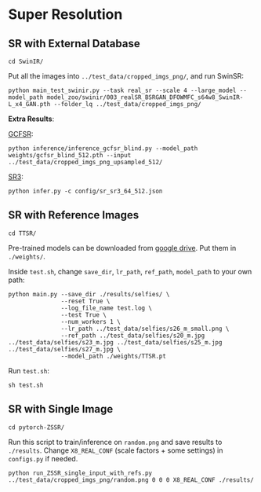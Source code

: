 # Super Resolution


## SR with External Database
```
cd SwinIR/
```
Put all the images into ```../test_data/cropped_imgs_png/```, and run SwinSR:

```
python main_test_swinir.py --task real_sr --scale 4 --large_model --model_path model_zoo/swinir/003_realSR_BSRGAN_DFOWMFC_s64w8_SwinIR-L_x4_GAN.pth --folder_lq ../test_data/cropped_imgs_png/
```

**Extra Results**:

[GCFSR](https://github.com/hejingwenhejingwen/GCFSR):

```
python inference/inference_gcfsr_blind.py --model_path weights/gcfsr_blind_512.pth --input ../test_data/cropped_imgs_png_upsampled_512/
```

[SR3](https://github.com/Janspiry/Image-Super-Resolution-via-Iterative-Refinement):
```
python infer.py -c config/sr_sr3_64_512.json
```


## SR with Reference Images
```
cd TTSR/
```

Pre-trained models can be downloaded from [google drive](https://drive.google.com/drive/folders/1CTm-r3hSbdYVCySuQ27GsrqXhhVOS-qh?usp=sharing). Put them in ```./weights/```.


Inside ```test.sh```, change ```save_dir```, ```lr_path```, ```ref_path```, ```model_path``` to your own path:
```
python main.py --save_dir ./results/selfies/ \
               --reset True \
               --log_file_name test.log \
               --test True \
               --num_workers 1 \
               --lr_path ../test_data/selfies/s26_m_small.png \
               --ref_path ../test_data/selfies/s20_m.jpg ../test_data/selfies/s23_m.jpg ../test_data/selfies/s25_m.jpg ../test_data/selfies/s27_m.jpg \
               --model_path ./weights/TTSR.pt
```

Run ```test.sh```:
```
sh test.sh
```

## SR with Single Image
```
cd pytorch-ZSSR/
```

Run this script to train/inference on ```random.png``` and save results to ```./results```. Change ```X8_REAL_CONF``` (scale factors + some settings) in ```configs.py``` if needed.
```
python run_ZSSR_single_input_with_refs.py ../test_data/cropped_imgs_png/random.png 0 0 0 X8_REAL_CONF ./results/
```

